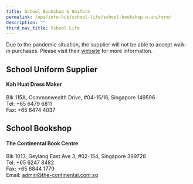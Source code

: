 ```yaml
---
title: School Bookshop & Uniform
permalink: /ops/info-hub/school-life/school-bookshop-n-uniform/
description: ""
third_nav_title: School Life
---
```

Due to the pandemic situation, the supplier will not be able to accept walk-in purchases. Please visit their [website](https://www.khuniform.com/) for more information.

## School Uniform Supplier
#### Kah Huat Dress Maker
Blk 115A, Commonwealth Drive, #04-15/16, Singapore 149596 <br>
Tel: +65 6479 6811 <br>
Fax: +65 6474 4037

## School Bookshop
#### The Continental Book Centre
Blk 1013, Geylang East Ave 3, #02-154, Singapore 389728 <br>
Tel: +65 6247 8482 <br>
Fax: +65 6844 1779 <br>
Email: [admin@the-continental.com.sg](mailto:admin@the-continental.com.sg)